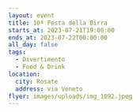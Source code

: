 ```yaml
---
layout: event
title: 10ª Festa della Birra
starts_at: 2023-07-21T19:00:00
ends_at: 2023-07-22T00:00:00
all_day: false
tags:
  - Divertimento
  - Food & Drink
location:
  city: Rosate
  address: via Veneto
flyer: images/uploads/img_1092.jpeg
---
```

